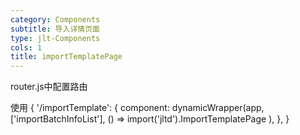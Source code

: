 ```yaml
---
category: Components
subtitle: 导入详情页面
type: jlt-Components
cols: 1
title: importTemplatePage
---
```


router.js中配置路由

使用
{
   '/importTemplate': {
      component: dynamicWrapper(app, ['importBatchInfoList'], () =>
        import('jltd').ImportTemplatePage
      ),
    },
}